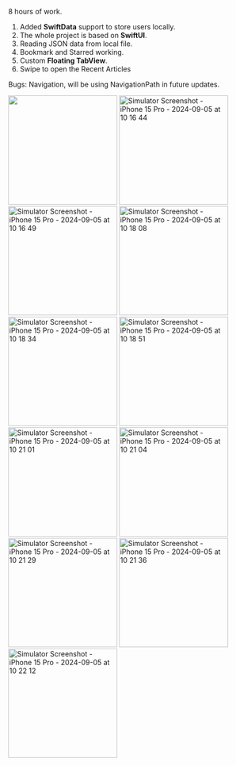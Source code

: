 8 hours of work.
1. Added **SwiftData** support to store users locally.
2. The whole project is based on **SwiftUI**.
3. Reading JSON data from local file.
4. Bookmark and Starred working.
5. Custom **Floating TabView**.
6. Swipe to open the Recent Articles

Bugs: Navigation, will be using NavigationPath in future updates.
   
<img src = https://github.com/user-attachments/assets/1361344b-d505-4b84-b1d5-1c03a48f5070 width="220">
<img src="https://github.com/user-attachments/assets/10c663e4-f69f-45ab-91cc-490940caf08d" width="220" alt="Simulator Screenshot - iPhone 15 Pro - 2024-09-05 at 10 16 44">
<img src="https://github.com/user-attachments/assets/0d77eced-a917-4978-87d3-86212f99bad1" width="220" alt="Simulator Screenshot - iPhone 15 Pro - 2024-09-05 at 10 16 49">
<img src="https://github.com/user-attachments/assets/dee0daba-745d-401f-ad10-18b34f86965b" width="220" alt="Simulator Screenshot - iPhone 15 Pro - 2024-09-05 at 10 18 08">
<img src="https://github.com/user-attachments/assets/e6db7aa2-f2cf-4df0-8c61-3f22f3cb3582" width="220" alt="Simulator Screenshot - iPhone 15 Pro - 2024-09-05 at 10 18 34">
<img src="https://github.com/user-attachments/assets/63632b1f-9970-43c2-b975-76a1f1862674" width="220" alt="Simulator Screenshot - iPhone 15 Pro - 2024-09-05 at 10 18 51">
<img src="https://github.com/user-attachments/assets/f7c070ee-259e-4a2b-86b4-570942e620f6" width="220" alt="Simulator Screenshot - iPhone 15 Pro - 2024-09-05 at 10 21 01">
<img src="https://github.com/user-attachments/assets/346e2639-9a14-4ae5-8683-ffcf30a4a0f1" width="220" alt="Simulator Screenshot - iPhone 15 Pro - 2024-09-05 at 10 21 04">
<img src="https://github.com/user-attachments/assets/25fa56ab-b1a9-4038-aec6-6c06f658235c" width="220" alt="Simulator Screenshot - iPhone 15 Pro - 2024-09-05 at 10 21 29">
<img src="https://github.com/user-attachments/assets/46981a34-847e-4766-a432-dd63529af296" width="220" alt="Simulator Screenshot - iPhone 15 Pro - 2024-09-05 at 10 21 36">
<img src="https://github.com/user-attachments/assets/e95cf971-3d02-467f-ae9d-955e42683281" width="220" alt="Simulator Screenshot - iPhone 15 Pro - 2024-09-05 at 10 22 12">
